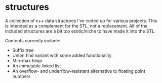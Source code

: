 # structures
A collection of c++ data structures I've coded up for various projects. This is intended as a complement for the STL, not a replacement. All of the included structures are a bit too exotic/niche to have made it into the STL.

Contents currently include:
- Suffix tree
- Union find variant with some added functionality
- Min-max heap
- An immutable linked list
- An overflow- and underflow-resistant alternative to floating point numbers
